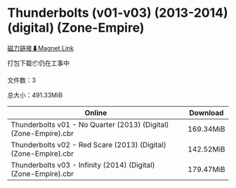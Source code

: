 # Thunderbolts (v01-v03) (2013-2014) (digital) (Zone-Empire)

[磁力链接⬇Magnet Link](magnet:?xt=urn:btih:5b71ef88cd3181778143730b998daa88d6dcfcc2&dn=Thunderbolts%20%28v01-v03%29%20%282013-2014%29%20%28digital%29%20%28Zone-Empire%29)

打包下载📦仍在工事中

文件数：3

总大小：491.33MiB

Online | Download
--- | ---
Thunderbolts v01 - No Quarter (2013) (Digital) (Zone-Empire).cbr | 169.34MiB
Thunderbolts v02 - Red Scare (2013) (Digital) (Zone-Empire).cbr | 142.52MiB
Thunderbolts v03 - Infinity (2014) (Digital) (Zone-Empire).cbr | 179.47MiB